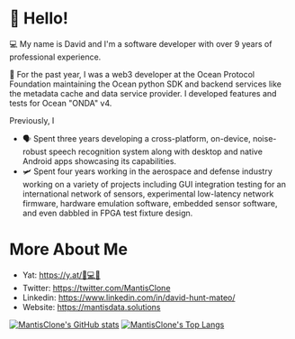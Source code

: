 # 👋 Hello!

💻 My name is David and I'm a software developer with over 9 years of professional experience. 

🌊 For the past year, I was a web3 developer at the Ocean Protocol Foundation maintaining the Ocean python SDK and backend services like the metadata cache and data service provider. I developed features and tests for Ocean "ONDA" v4.

Previously, I
  * 🗣️ Spent three years developing a cross-platform, on-device, noise-robust speech recognition system along with desktop and native Android apps showcasing its capabilities.
  * 🛩️ Spent four years working in the aerospace and defense industry working on a variety of projects including GUI integration testing for an international network of sensors, experimental low-latency network firmware, hardware emulation software, embedded sensor software, and even dabbled in FPGA test fixture design.

# More About Me

* Yat: https://y.at/🐜💻🔧
* Twitter: https://twitter.com/MantisClone
* Linkedin: https://www.linkedin.com/in/david-hunt-mateo/
* Website: https://mantisdata.solutions

[![MantisClone's GitHub stats](https://github-readme-stats.vercel.app/api?username=mantisclone&count_private=true&show_icons=true)](https://github.com/anuraghazra/github-readme-stats)
[![MantisClone's Top Langs](https://github-readme-stats.vercel.app/api/top-langs/?username=mantisclone&layout=compact&langs_count=8&hide=verilog)](https://github.com/anuraghazra/github-readme-stats)



<!--
**DMats/DMats** is a ✨ _special_ ✨ repository because its `README.md` (this file) appears on your GitHub profile.

Here are some ideas to get you started:

- 🔭 I’m currently working on ...
- 🌱 I’m currently learning ...
- 👯 I’m looking to collaborate on ...
- 🤔 I’m looking for help with ...
- 💬 Ask me about ...
- 📫 How to reach me: ...
- 😄 Pronouns: ...
- ⚡ Fun fact: ...
-->
